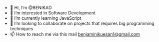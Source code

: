- 👋 Hi, I’m @BENIKAD
- 👀 I’m interested in Software Development 
- 🌱 I’m currently learning JavaScript 
- 💞️ I’m looking to collaborate on projects that requires big programming techniques
- 📫 How to reach me via this mail benjaminikuesan1@gmail.com

<!---
BENIKAD/BENIKAD is a ✨ special ✨ repository because its `README.md` (this file) appears on your GitHub profile.
You can click the Preview link to take a look at your changes.
--->
